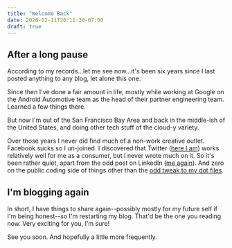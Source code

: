 ```yaml
---
title: "Welcome Back"
date: 2020-02-11T20:11:30-07:00
draft: true
---
```


## After a long pause

According to my records...let me see now...it's been six years
since I last posted anything to any blog, let alone this one.

Since then I've done a fair amount in life, mostly while working
at Google on the Android Automotive team as the head of their partner
engineering team. Learned a few things there.

But now I'm out of the San Francisco Bay Area and back in the middle-ish
of the United States, and doing other tech stuff of the cloud-y variety.

Over those years I never did find much of a non-work creative outlet.
Facebook sucks so I un-joined. I discovered that Twitter ([here I am](https://twitter.com/dvhthomas)) works relatively well
for me as a consumer, but I never wrote much on it. So it's been rather quiet, apart from the odd post on LinkedIn ([me again](https://www.linkedin.com/in/dylan-thomas/)). And zero on the public coding
side of things other than the [odd tweak to my dot files](https://github.com/dvhthomas/dotfiles).

## I'm blogging again

In short, I have things to share again--possibly mostly for my future self
if I'm being honest--so I'm restarting my blog. That'd be the one you reading now. Very exciting for you, I'm sure!

See you soon. And hopefully a little more frequently.
